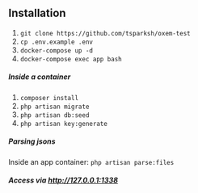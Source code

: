 ## Installation
1. `git clone https://github.com/tsparksh/oxem-test`
2. `cp .env.example .env`
3. `docker-compose up -d`
4. `docker-compose exec app bash`

##### Inside a container
1. `composer install`
2. `php artisan migrate`
3. `php artisan db:seed`
4. `php artisan key:generate`

##### Parsing jsons
Inside an app container: `php artisan parse:files`

##### Access via http://127.0.0.1:1338
